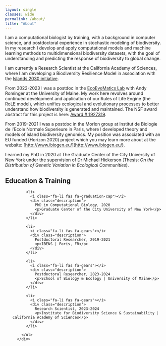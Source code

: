 ```yaml
---
layout: single
classes: wide
permalink: /about/
title: "About"
---
```


I am a computational biologist by training, with a background in computer
science, and postdoctoral experience in stochastic modeling of biodiversity.
In my research I develop and apply computational models and machine learning
methods to multidimensional biodiversity datasets, with the goal of
understanding and predicting the response of biodiversity to global change.

I am currently a Research Scientist at the California Academy of Sciences, where I am
developing a Biodiversity Resilience Model in association with the 
[Islands 2030 initiative](https://www.calacademy.org/about-us/major-initiatives/islands-2030).

From 2022-2023 I was a postdoc in the [EcoEvoMatics Lab](https://www.ecoevomatics.org/)
with Andy Rominger at the University of Maine. My work here revolves around
continued development and application of our Rules of Life Engine (the RoLE
model), which unifies ecological and evolutionary processes to better understand
how biodiversity is generated and maintained. The NSF award abstract for this
project is here: [Award # 1927319](https://www.nsf.gov/awardsearch/showAward?AWD_ID=1927319&HistoricalAwards=false).

From 2019-2021 I was a postdoc in the Morlon group at Institut de Biologie de l'Ecole
Normale Superieure in Paris, where I developed theory and models of island
biodiversity genomics. My position was associated with an EU funded (Horizon
2020) project which you may learn more about at the website:
[http://www.ibiogen.eu/](http://www.ibiogen.eu/).

I earned my PhD in 2020 at The Graduate Center of the City University of New York
under the supervision of Dr Michael Hickerson (Thesis: *On the Distribution of
Genetic Variation in Ecological Communities*).


## Education & Training
<div class="col-md-7">
        <ul class="ul-edu fa-ul mb-0">
          
          <li>
            <i class="fa-li fas fa-graduation-cap"></i>
            <div class="description">
              PhD in Computational Biology, 2020
              <p>Graduate Center of the City University of New York</p>
            </div>
          </li>
          
          <li>
            <i class="fa-li fas fa-gears"></i>
            <div class="description">
              Postdoctoral Researcher, 2019-2021  
              <p>IBENS | Paris, FR</p>
            </div>
          </li>

          <li>
            <i class="fa-li fas fa-gears"></i>
            <div class="description">
              Postdoctoral Researcher, 2023-2024
              <p>School of Biology & Ecology | University of Maine</p>
            </div>
          </li>
          
          <li>
            <i class="fa-li fas fa-gears"></i>
            <div class="description">
              Research Scientist, 2023-2024
              <p>Institute for Biodiversity Science & Sustainability | California Academy of Sciences</p>
            </div>
          </li>
          
        </ul>
      </div>
      
